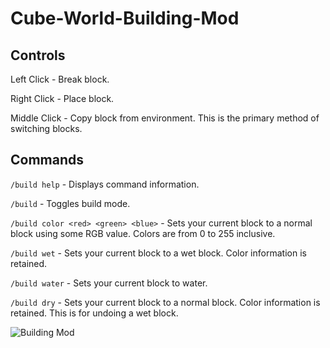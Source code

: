 # Cube-World-Building-Mod

## Controls
Left Click - Break block.

Right Click - Place block.

Middle Click - Copy block from environment. This is the primary method of switching blocks.

## Commands

`/build help` - Displays command information.

`/build` - Toggles build mode.

`/build color <red> <green> <blue>` - Sets your current block to a normal block using some RGB value. Colors are from 0 to 255 inclusive.
  
`/build wet` - Sets your current block to a wet block. Color information is retained.

`/build water` - Sets your current block to water.

`/build dry` - Sets your current block to a normal block. Color information is retained. This is for undoing a wet block.

![Building Mod](https://puu.sh/BSrwg/7c1c3aa890.jpg)
